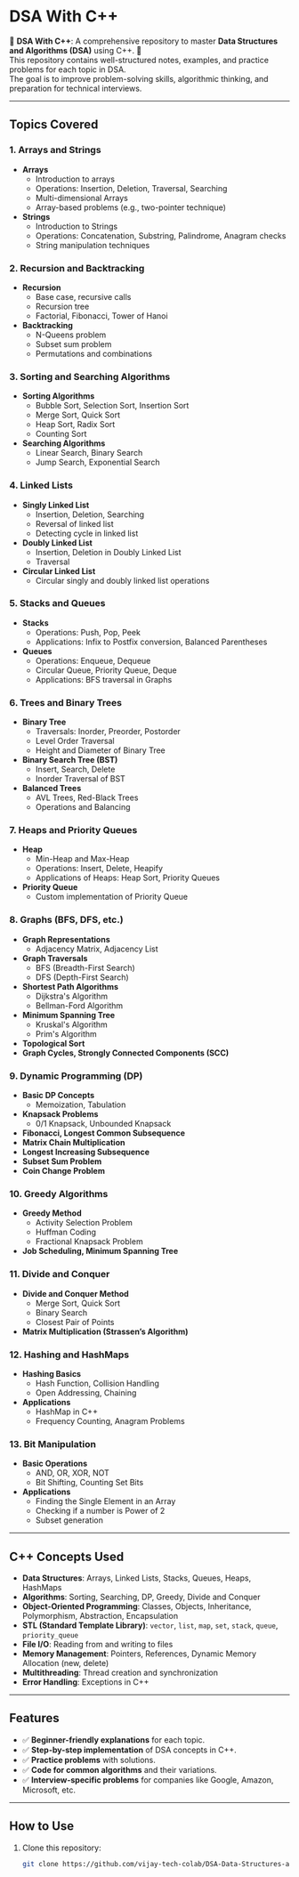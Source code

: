 # DSA With C++

🌟 **DSA With C++**: A comprehensive repository to master **Data Structures and Algorithms (DSA)** using C++. 🚀  
This repository contains well-structured notes, examples, and practice problems for each topic in DSA.  
The goal is to improve problem-solving skills, algorithmic thinking, and preparation for technical interviews.

---

## Topics Covered

### **1. Arrays and Strings**
- **Arrays**
  - Introduction to arrays
  - Operations: Insertion, Deletion, Traversal, Searching
  - Multi-dimensional Arrays
  - Array-based problems (e.g., two-pointer technique)
- **Strings**
  - Introduction to Strings
  - Operations: Concatenation, Substring, Palindrome, Anagram checks
  - String manipulation techniques

### **2. Recursion and Backtracking**
- **Recursion**
  - Base case, recursive calls
  - Recursion tree
  - Factorial, Fibonacci, Tower of Hanoi
- **Backtracking**
  - N-Queens problem
  - Subset sum problem
  - Permutations and combinations

### **3. Sorting and Searching Algorithms**
- **Sorting Algorithms**
  - Bubble Sort, Selection Sort, Insertion Sort
  - Merge Sort, Quick Sort
  - Heap Sort, Radix Sort
  - Counting Sort
- **Searching Algorithms**
  - Linear Search, Binary Search
  - Jump Search, Exponential Search

### **4. Linked Lists**
- **Singly Linked List**
  - Insertion, Deletion, Searching
  - Reversal of linked list
  - Detecting cycle in linked list
- **Doubly Linked List**
  - Insertion, Deletion in Doubly Linked List
  - Traversal
- **Circular Linked List**
  - Circular singly and doubly linked list operations

### **5. Stacks and Queues**
- **Stacks**
  - Operations: Push, Pop, Peek
  - Applications: Infix to Postfix conversion, Balanced Parentheses
- **Queues**
  - Operations: Enqueue, Dequeue
  - Circular Queue, Priority Queue, Deque
  - Applications: BFS traversal in Graphs

### **6. Trees and Binary Trees**
- **Binary Tree**
  - Traversals: Inorder, Preorder, Postorder
  - Level Order Traversal
  - Height and Diameter of Binary Tree
- **Binary Search Tree (BST)**
  - Insert, Search, Delete
  - Inorder Traversal of BST
- **Balanced Trees**
  - AVL Trees, Red-Black Trees
  - Operations and Balancing

### **7. Heaps and Priority Queues**
- **Heap**
  - Min-Heap and Max-Heap
  - Operations: Insert, Delete, Heapify
  - Applications of Heaps: Heap Sort, Priority Queues
- **Priority Queue**
  - Custom implementation of Priority Queue

### **8. Graphs (BFS, DFS, etc.)**
- **Graph Representations**
  - Adjacency Matrix, Adjacency List
- **Graph Traversals**
  - BFS (Breadth-First Search)
  - DFS (Depth-First Search)
- **Shortest Path Algorithms**
  - Dijkstra's Algorithm
  - Bellman-Ford Algorithm
- **Minimum Spanning Tree**
  - Kruskal's Algorithm
  - Prim's Algorithm
- **Topological Sort**
- **Graph Cycles, Strongly Connected Components (SCC)**

### **9. Dynamic Programming (DP)**
- **Basic DP Concepts**
  - Memoization, Tabulation
- **Knapsack Problems**
  - 0/1 Knapsack, Unbounded Knapsack
- **Fibonacci, Longest Common Subsequence**
- **Matrix Chain Multiplication**
- **Longest Increasing Subsequence**
- **Subset Sum Problem**
- **Coin Change Problem**

### **10. Greedy Algorithms**
- **Greedy Method**
  - Activity Selection Problem
  - Huffman Coding
  - Fractional Knapsack Problem
- **Job Scheduling, Minimum Spanning Tree**

### **11. Divide and Conquer**
- **Divide and Conquer Method**
  - Merge Sort, Quick Sort
  - Binary Search
  - Closest Pair of Points
- **Matrix Multiplication (Strassen’s Algorithm)**

### **12. Hashing and HashMaps**
- **Hashing Basics**
  - Hash Function, Collision Handling
  - Open Addressing, Chaining
- **Applications**
  - HashMap in C++
  - Frequency Counting, Anagram Problems

### **13. Bit Manipulation**
- **Basic Operations**
  - AND, OR, XOR, NOT
  - Bit Shifting, Counting Set Bits
- **Applications**
  - Finding the Single Element in an Array
  - Checking if a number is Power of 2
  - Subset generation

---

## C++ Concepts Used

- **Data Structures**: Arrays, Linked Lists, Stacks, Queues, Heaps, HashMaps
- **Algorithms**: Sorting, Searching, DP, Greedy, Divide and Conquer
- **Object-Oriented Programming**: Classes, Objects, Inheritance, Polymorphism, Abstraction, Encapsulation
- **STL (Standard Template Library)**: `vector`, `list`, `map`, `set`, `stack`, `queue`, `priority_queue`
- **File I/O**: Reading from and writing to files
- **Memory Management**: Pointers, References, Dynamic Memory Allocation (new, delete)
- **Multithreading**: Thread creation and synchronization
- **Error Handling**: Exceptions in C++

---

## Features

- ✅ **Beginner-friendly explanations** for each topic.
- ✅ **Step-by-step implementation** of DSA concepts in C++.
- ✅ **Practice problems** with solutions.
- ✅ **Code for common algorithms** and their variations.
- ✅ **Interview-specific problems** for companies like Google, Amazon, Microsoft, etc.

---

## How to Use

1. Clone this repository:
   ```bash
   git clone https://github.com/vijay-tech-colab/DSA-Data-Structures-and-Algorithm-with-Cpp.git
